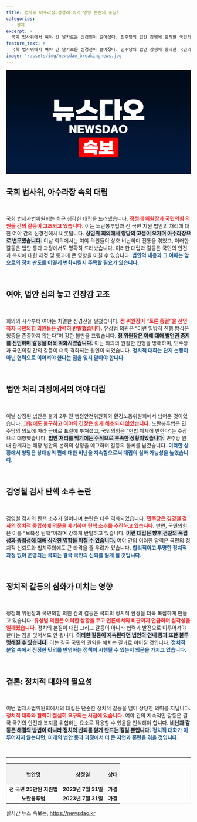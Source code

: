 ```yaml
---
title: 법사위 아수라장…정청래 퇴거 명령 논란의 중심!
categories:
  - 정치
excerpt: >
  국회 법사위에서 여야 간 날카로운 신경전이 벌어졌다. 민주당의 법안 강행에 항의한 국민의힘 의원들은 강력 반발, 정청래 위원장은 발언권 중지 명령으로 불꽃튀는 충돌을 일으켰다. 과연 누가 승자가 될 것인가?
feature_text: >
  국회 법사위에서 여야 간 날카로운 신경전이 벌어졌다. 민주당의 법안 강행에 항의한 국민의힘 의원들은 강력 반발, 정청래 위원장은 발언권 중지 명령으로 불꽃튀는 충돌을 일으켰다. 과연 누가 승자가 될 것인가?
image: '/assets/img/newsdao_breakingnews.jpg'
---
```


<p><img src="/assets/img/newsdao_breakingnews.jpg" alt="ranknews 속보" /></p>

<h2 data-ke-size="size26">국회 법사위, 아수라장 속의 대립</h2>

<p data-ke-size="size16">&nbsp;</p>

<p>국회 법제사법위원회는 최근 심각한 대립을 드러냈습니다. <b><span style="color: #ee2323;">정청래 위원장과 국민의힘 의원들 간의 갈등이 고조되고 있습니다.</span></b> 이는 노란봉투법과 전 국민 지원 법안의 처리에 대한 여야 간의 신경전에서 비롯됩니다. <b><span style="background-color: #21538527;">상임위 회의에서 양당의 고성이 오가며 아수라장으로 변모했습니다.</span></b> 이날 회의에서는 여야 의원들이 상호 비난하며 진통을 겪었고, 이러한 갈등은 법안 통과 과정에서도 명확히 드러났습니다. 이러한 대립과 갈등은 국민의 안전과 복지에 대한 제정 및 통과에 큰 영향을 미칠 수 있습니다. <b><span style="color: #1a5490;">법안의 내용과 그 여파는 앞으로의 정치 판도를 어떻게 변화시킬지 주목할 필요가 있습니다.</span></b></p>

<p data-ke-size="size16">&nbsp;</p>

<h2 data-ke-size="size26">여야, 법안 심의 놓고 긴장감 고조</h2>

<p data-ke-size="size16">&nbsp;</p>

<p>회의의 시작부터 여야는 치열한 신경전을 펼쳤습니다. <b><span style="color: #ee2323;">정 위원장이 “토론 종결”을 선언하자 국민의힘 의원들은 강력히 반발했습니다.</span></b> 유상범 의원은 “이런 일방적 진행 방식은 청중을 존중하지 않는다”며 강한 불만을 표했습니다. <b><span style="background-color: #21538527;">정 위원장은 이에 대해 발언권 중지를 선언하며 갈등을 더욱 악화시켰습니다.</span></b> 이는 회의의 원활한 진행을 방해하며, 민주당과 국민의힘 간의 갈등이 더욱 격화되는 원인이 되었습니다. <b><span style="color: #1a5490;">정치적 대화는 단지 논쟁이 아닌 협력으로 이어져야 한다는 점을 잊지 말아야 합니다.</span></b></p>

<p data-ke-size="size16">&nbsp;</p>

<h2 data-ke-size="size26">법안 처리 과정에서의 여야 대립</h2>

<p data-ke-size="size16">&nbsp;</p>

<p>이날 상정된 법안은 불과 2주 전 행정안전위원회와 환경노동위원회에서 넘어온 것이었습니다. <b><span style="color: #ee2323;">그럼에도 불구하고 여야의 긴장은 쉽게 해소되지 않았습니다.</span></b> 노란봉투법은 민주당의 의도에 따라 곧바로 표결에 부쳐졌고, 국민의힘은 “헌법 체제에 반한다”는 주장으로 대항했습니다. <b><span style="background-color: #21538527;">법안 처리를 막기에는 수적으로 부족한 상황이었습니다.</span></b> 민주당 원내 관계자는 해당 법안의 본회의 상정을 예고하며 갈등의 불씨를 남겼습니다. <b><span style="color: #1a5490;">이러한 상황에서 양당은 상대방의 편에 대한 비난을 지속함으로써 대립의 심화 가능성을 높였습니다.</span></b></p>

<p data-ke-size="size16">&nbsp;</p>

<h2 data-ke-size="size26">김영철 검사 탄핵 소추 논란</h2>

<p data-ke-size="size16">&nbsp;</p>

<p>김영철 검사의 탄핵 소추가 일어나며 논란은 더욱 격화되었습니다. <b><span style="color: #ee2323;">민주당은 김영철 검사의 정치적 중립성에 의문을 제기하며 탄핵 소추를 추진하고 있습니다.</span></b> 반면, 국민의힘은 이를 “보복성 탄핵”이라며 강하게 반발하고 있습니다. <b><span style="background-color: #21538527;">이런 대립은 향후 검찰의 독립성과 중립성에 대해 심각한 영향을 미칠 수 있습니다.</span></b> 여야 간의 이러한 알력은 국민의 정치적 신뢰도와 법치주의에도 큰 타격을 줄 우려가 있습니다. <b><span style="color: #1a5490;">합리적이고 투명한 정치적 과정 없이 운영되는 국회는 결국 국민의 신뢰를 잃게 될 것입니다.</span></b></p>

<p data-ke-size="size16">&nbsp;</p>

<h2 data-ke-size="size26">정치적 갈등의 심화가 미치는 영향</h2>

<p data-ke-size="size16">&nbsp;</p>

<p>정청래 위원장과 국민의힘 의원 간의 갈등은 국회의 정치적 환경을 더욱 복잡하게 만들고 있습니다. <b><span style="color: #ee2323;">유상범 의원은 이러한 상황을 두고 언론에서의 비판까지 언급하며 심각성을 일깨웠습니다.</span></b> 정치의 본질이 대립 그리고 갈등이 아니라 협력과 발전으로 이루어져야 한다는 점을 잊어서도 안 됩니다. <b><span style="background-color: #21538527;">이러한 갈등이 지속된다면 법안의 연내 통과 또한 불투명해질 수 있습니다.</span></b> 이는 결국 국민의 권익을 해치는 결과로 이어질 것입니다. <b><span style="color: #1a5490;">정치적 분열 속에서 진정한 민의를 반영하는 정책이 시행될 수 있는지 의문을 가지고 있습니다.</span></b></p>

<p data-ke-size="size16">&nbsp;</p>

<h2 data-ke-size="size26">결론: 정치적 대화의 필요성</h2>

<p data-ke-size="size16">&nbsp;</p>

<p>이번 법제사법위원회에서의 대립은 단순한 정치적 갈등을 넘어 상당한 의미를 지닙니다. <b><span style="color: #ee2323;">정치적 대화와 협력이 절실히 요구되는 시점에 있습니다.</span></b> 여야 간의 지속적인 갈등은 결국 국민의 안전과 복지를 위협하는 요소로 작용할 수 있음을 인식해야 합니다. <b><span style="background-color: #21538527;">비난과 갈등은 해결의 방법이 아니라 정치의 신뢰를 잃게 만드는 길일 뿐입니다.</span></b> <b><span style="color: #1a5490;">정치적 대화가 이루어지지 않는다면, 미래의 법안 통과 과정에서 더 큰 지연과 혼란을 겪을 것입니다.</span></b></p>

<p data-ke-size="size16">&nbsp;</p>

<hr>

<table style="width: 100%; border-collapse: collapse; border: 1px solid #ddd;">
  <tr>
    <th style="text-align: center; height: 50px; background-color: #f2f2f2;">법안명</th>
    <th style="text-align: center; height: 50px; background-color: #f2f2f2;">상정일</th>
    <th style="text-align: center; height: 50px; background-color: #f2f2f2;">상태</th>
  </tr>
  <tr>
    <td style="text-align: center; height: 17px;"><b>전 국민 25만원 지원법</b></td>
    <td style="text-align: center; height: 17px;"><b>2023년 7월 31일</b></td>
    <td style="text-align: center; height: 17px;"><b>가결</b></td>
  </tr>
  <tr>
    <td style="text-align: center; height: 17px;"><b>노란봉투법</b></td>
    <td style="text-align: center; height: 17px;"><b>2023년 7월 31일</b></td>
    <td style="text-align: center; height: 17px;"><b>가결</b></td>
  </tr>
</table>

<p data-ke-size="size16"></p>
실시간 뉴스 속보는, <a href="https://newsdao.kr" rel="dofollow">https://newsdao.kr</a>


